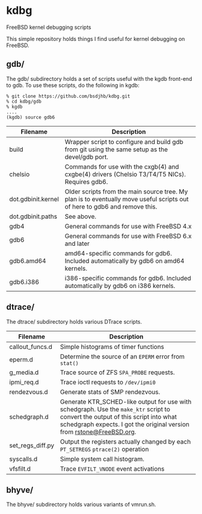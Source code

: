 # kdbg
FreeBSD kernel debugging scripts

This simple repository holds things I find useful for kernel debugging on FreeBSD.

## gdb/

The gdb/ subdirectory holds a set of scripts useful with the kgdb front-end to gdb.  To use these scripts, do the following in kgdb:

```
% git clone https://github.com/bsdjhb/kdbg.git
% cd kdbg/gdb
% kgdb
....
(kgdb) source gdb6
```

Filename | Description
--- | ---
build | Wrapper script to configure and build gdb from git using the same setup as the devel/gdb port.
chelsio | Commands for use with the cxgb(4) and cxgbe(4) drivers (Chelsio T3/T4/T5 NICs).  Requires gdb6.
dot.gdbinit.kernel | Older scripts from the main source tree.  My plan is to eventually move useful scripts out of here to gdb6 and remove this.
dot.gdbinit.paths | See above.
gdb4 | General commands for use with FreeBSD 4.x
gdb6 | General commands for use with FreeBSD 6.x and later
gdb6.amd64 | amd64-specific commands for gdb6.  Included automatically by gdb6 on amd64 kernels.
gdb6.i386 | i386-specific commands for gdb6.  Included automatically by gdb6 on i386 kernels.

## dtrace/

The dtrace/ subdirectory holds various DTrace scripts.

Filename | Description
--- | ---
callout_funcs.d | Simple histograms of timer functions
eperm.d | Determine the source of an `EPERM` error from `stat()`
g_media.d | Trace source of ZFS `SPA_PROBE` requests.
ipmi_req.d | Trace ioctl requests to `/dev/ipmi0`
rendezvous.d | Generate stats of SMP rendezvous.
schedgraph.d | Generate KTR_SCHED-like output for use with schedgraph.  Use the `make_ktr` script to convert the output of this script into what schedgraph expects.  I got the original version from rstone@FreeBSD.org.
set_regs_diff.py | Output the registers actually changed by each `PT_SETREGS` `ptrace(2)` operation
syscalls.d | Simple system call histogram.
vfsfilt.d | Trace `EVFILT_VNODE` event activations

## bhyve/

The bhyve/ subdirectory holds various variants of vmrun.sh.
